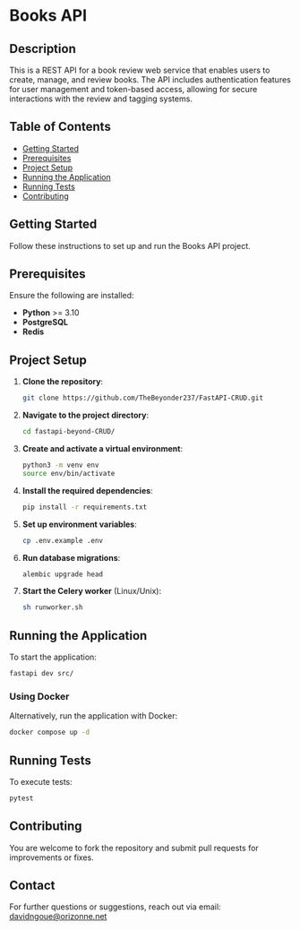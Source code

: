 
# Books API

## Description
This is a REST API for a book review web service that enables users to create, manage, and review books. The API includes authentication features for user management and token-based access, allowing for secure interactions with the review and tagging systems.

## Table of Contents
- [Getting Started](#getting-started)
- [Prerequisites](#prerequisites)
- [Project Setup](#project-setup)
- [Running the Application](#running-the-application)
- [Running Tests](#running-tests)
- [Contributing](#contributing)

## Getting Started
Follow these instructions to set up and run the Books API project.

## Prerequisites
Ensure the following are installed:
- **Python** >= 3.10
- **PostgreSQL**
- **Redis**

## Project Setup
1. **Clone the repository**:
   ```bash
   git clone https://github.com/TheBeyonder237/FastAPI-CRUD.git
   ```

2. **Navigate to the project directory**:
   ```bash
   cd fastapi-beyond-CRUD/
   ```

3. **Create and activate a virtual environment**:
   ```bash
   python3 -m venv env
   source env/bin/activate
   ```

4. **Install the required dependencies**:
   ```bash
   pip install -r requirements.txt
   ```

5. **Set up environment variables**:
   ```bash
   cp .env.example .env
   ```

6. **Run database migrations**:
   ```bash
   alembic upgrade head
   ```

7. **Start the Celery worker** (Linux/Unix):
   ```bash
   sh runworker.sh
   ```

## Running the Application
To start the application:
```bash
fastapi dev src/
```

### Using Docker
Alternatively, run the application with Docker:
```bash
docker compose up -d
```

## Running Tests
To execute tests:
```bash
pytest
```

## Contributing
You are welcome to fork the repository and submit pull requests for improvements or fixes.

## Contact
For further questions or suggestions, reach out via email: [davidngoue@orizonne.net](mailto:davidngoue@orizonne.net)
